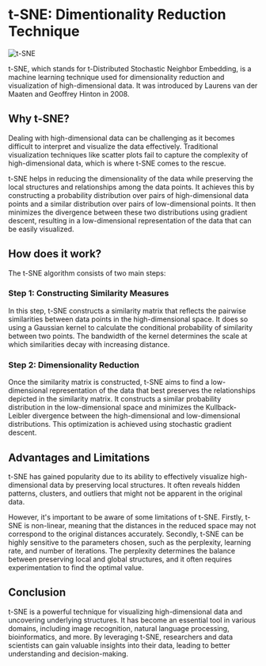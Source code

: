 # t-SNE: Dimentionality Reduction Technique

![t-SNE](https://scikit-learn.org/stable/_static/tsne_example.png)

t-SNE, which stands for t-Distributed Stochastic Neighbor Embedding, is a machine learning technique used for dimensionality reduction and visualization of high-dimensional data. It was introduced by Laurens van der Maaten and Geoffrey Hinton in 2008.

## Why t-SNE?

Dealing with high-dimensional data can be challenging as it becomes difficult to interpret and visualize the data effectively. Traditional visualization techniques like scatter plots fail to capture the complexity of high-dimensional data, which is where t-SNE comes to the rescue.

t-SNE helps in reducing the dimensionality of the data while preserving the local structures and relationships among the data points. It achieves this by constructing a probability distribution over pairs of high-dimensional data points and a similar distribution over pairs of low-dimensional points. It then minimizes the divergence between these two distributions using gradient descent, resulting in a low-dimensional representation of the data that can be easily visualized.

## How does it work?

The t-SNE algorithm consists of two main steps:

### Step 1: Constructing Similarity Measures
In this step, t-SNE constructs a similarity matrix that reflects the pairwise similarities between data points in the high-dimensional space. It does so using a Gaussian kernel to calculate the conditional probability of similarity between two points. The bandwidth of the kernel determines the scale at which similarities decay with increasing distance.

### Step 2: Dimensionality Reduction
Once the similarity matrix is constructed, t-SNE aims to find a low-dimensional representation of the data that best preserves the relationships depicted in the similarity matrix. It constructs a similar probability distribution in the low-dimensional space and minimizes the Kullback-Leibler divergence between the high-dimensional and low-dimensional distributions. This optimization is achieved using stochastic gradient descent.

## Advantages and Limitations

t-SNE has gained popularity due to its ability to effectively visualize high-dimensional data by preserving local structures. It often reveals hidden patterns, clusters, and outliers that might not be apparent in the original data.

However, it's important to be aware of some limitations of t-SNE. Firstly, t-SNE is non-linear, meaning that the distances in the reduced space may not correspond to the original distances accurately. Secondly, t-SNE can be highly sensitive to the parameters chosen, such as the perplexity, learning rate, and number of iterations. The perplexity determines the balance between preserving local and global structures, and it often requires experimentation to find the optimal value.

## Conclusion

t-SNE is a powerful technique for visualizing high-dimensional data and uncovering underlying structures. It has become an essential tool in various domains, including image recognition, natural language processing, bioinformatics, and more. By leveraging t-SNE, researchers and data scientists can gain valuable insights into their data, leading to better understanding and decision-making.